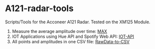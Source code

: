 # A121-radar-tools
Scripts/Tools for the Acconeer A121 Radar. Tested on the XM125 Module.

1. Measure the average amplitude over time: [MAX](https://github.com/DylanDoge/A121-radar-tools/blob/main/Radar-MAX/)
2. IOT Applications using Hue API and Spotify Web API: [IOT-API](https://github.com/DylanDoge/A121-radar-tools/blob/main/Radar-IOT-API/)
3. All points and amplitudes in one CSV file: [RawData-to-CSV](https://github.com/DylanDoge/A121-radar-tools/blob/main/Radar-RawData-to-CSV/)